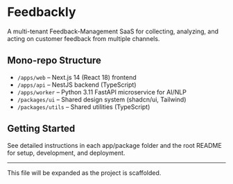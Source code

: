 # Feedbackly

A multi-tenant Feedback-Management SaaS for collecting, analyzing, and acting on customer feedback from multiple channels.

## Mono-repo Structure

- `/apps/web` – Next.js 14 (React 18) frontend
- `/apps/api` – NestJS backend (TypeScript)
- `/apps/worker` – Python 3.11 FastAPI microservice for AI/NLP
- `/packages/ui` – Shared design system (shadcn/ui, Tailwind)
- `/packages/utils` – Shared utilities (TypeScript)

## Getting Started

See detailed instructions in each app/package folder and the root README for setup, development, and deployment.

---

This file will be expanded as the project is scaffolded.